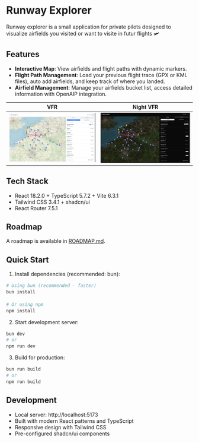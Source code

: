 # Runway Explorer

Runway explorer is a small application for private pilots designed to visualize airfields you visited or want to visite in futur flights 🛩️

## Features
- **Interactive Map**: View airfields and flight paths with dynamic markers.
- **Flight Path Management**: Load your previous flight trace (GPX or KML files), auto add airfields, and keep track of where you landed.
- **Airfield Management**: Manage your airfields bucket list, access detailed information with OpenAIP integration.

|VFR|Night VFR|
|---|---|
|<img src="runway_explorer_lightmode.jpg">|<img src="runway_explorer_darkmode.jpg">|

## Tech Stack
- React 18.2.0 + TypeScript 5.7.2 + Vite 6.3.1
- Tailwind CSS 3.4.1 + shadcn/ui
- React Router 7.5.1

## Roadmap
A roadmap is available in [ROADMAP.md](ROADMAP.md).

## Quick Start

1. Install dependencies (recommended: bun):
```bash
# Using bun (recommended - faster)
bun install

# Or using npm
npm install
```

2. Start development server:
```bash
bun dev
# or
npm run dev
```

3. Build for production:
```bash
bun run build
# or
npm run build
```

## Development
- Local server: http://localhost:5173
- Built with modern React patterns and TypeScript
- Responsive design with Tailwind CSS
- Pre-configured shadcn/ui components
